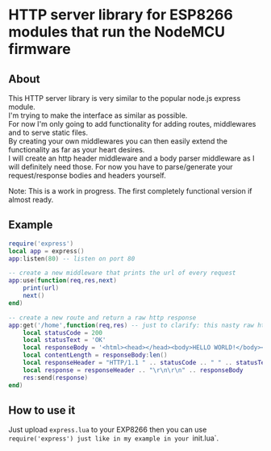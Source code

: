 # HTTP server library for ESP8266 modules that run the NodeMCU firmware

## About
This HTTP server library is very similar to the popular node.js express module.  
I'm trying to make the interface as similar as possible.  
For now I'm only going to add functionality for adding routes, middlewares and to serve static files.  
By creating your own middlewares you can then easily extend the functionality as far as your heart desires.  
I will create an http header middleware and a body parser middleware as I will definitely need those. 
For now you have to parse/generate your request/response bodies and headers yourself.

Note: This is a work in progress. The first completely functional version if almost ready.  

## Example
``` Lua
require('express')
local app = express()
app:listen(80) -- listen on port 80

-- create a new middleware that prints the url of every request
app:use(function(req,res,next) 
    print(url)
    next()
end)

-- create a new route and return a raw http response
app:get('/home',function(req,res) -- just to clarify: this nasty raw http response stuff won't be necessary in the final version
    local statusCode = 200
    local statusText = 'OK'
    local responseBody = '<html><head></head><body>HELLO WORLD!</body></html>'
    local contentLength = responseBody:len()
    local responseHeader = "HTTP/1.1 " .. statusCode .. " " .. statusText .. "\r\nContent-Length: " .. contentLength .. "\r\nContent-Type: text/html"
    local response = responseHeader .. "\r\n\r\n" .. responseBody
    res:send(response)
end)
```

## How to use it
Just upload `express.lua` to your EXP8266 then you can use `require('express') just like in my example in your `init.lua`.
